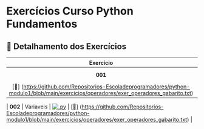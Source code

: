 # Exercícios Curso Python Fundamentos 

## 📂 **Detalhamento dos Exercícios**

| Exercício | Descrição | Proposto  | Resolvido |
|:-----------:|:-----------|:------------:|:---------------:|
| **001** | Operadores | ![.py](https://github.com/Repositorios-Escoladeprogramadores/python-modulo1/blob/main/icons/icons8-python-32.png ".py")
 | [📝] (https://github.com/Repositorios-Escoladeprogramadores/python-modulo1/blob/main/exercicios/operadores/exer_operadores_gabarito.txt) |


| **002** | Variaveis | [![.py](http://www.fmarques.eti.br/ico/file-type-python.png ".py")](https://github.com/Repositorios-Escoladeprogramadores/python-modulo1/blob/main/exercicios/variaveis/exer_variaveis.py) | [📝] (https://github.com/Repositorios-Escoladeprogramadores/python-modulo1/blob/main/exercicios/operadores/exer_operadores_gabarito.txt) |

